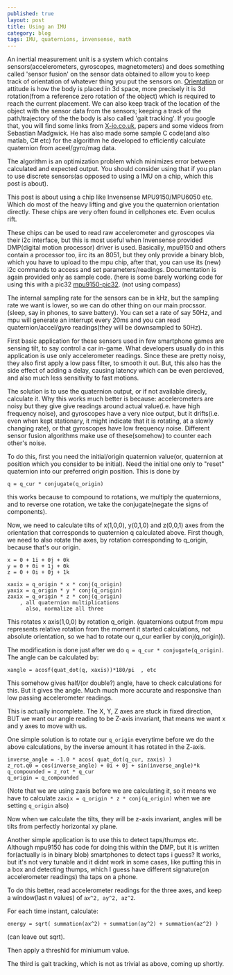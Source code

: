 ```yaml
---
published: true
layout: post
title: Using an IMU
category: blog
tags: IMU, quaternions, invensense, math
---
```


An inertial measurement unit is a system which contains sensors(accelerometers, 
gyroscopes, magnetometers) and does something called 'sensor fusion' on the sensor 
data obtained to allow you to keep track of orientation of whatever thing you put the 
sensors on. [Orientation](http://en.wikipedia.org/wiki/Orientation_%28geometry%29) or 
attitude is how the body is placed in 3d space, more precisely it is 3d rotation(from a 
reference zero rotation of the object) which is required to reach the current placement. 
We can also keep track of the location of the object with the sensor data from the 
sensors; keeping a track of the path/trajectory of the the body is also called
'gait tracking'. If you google that, you will find some links from 
[X-io.co.uk](http://x-io.co.uk), papers and some videos from Sebastian Madgwick. He has 
also made some sample C code(and also matlab, C# etc) for the algorithm he developed 
to efficiently calculate quaternion from aceel/gyro/mag data. 

The algorithm is an optimization problem which minimizes error between calculated and 
expected output. You should consider using that if you plan to use discrete sensors(as 
opposed to using a IMU on a chip, which this post is about).

This post is about using a chip like Invensense MPU9150/MPU6050 etc. Which do most of the 
heavy lifting and give you the quaternion orientation directly. These chips are very often 
found in cellphones etc. Even oculus rift.

These chips can be used to read raw accelerometer and gyroscopes via their i2c interface,
but this is most useful when Invensense provided DMP(digital motion processor) driver is 
used. Basically, mpu9150 and others contain a processor too, iirc its an 8051, but they 
only provide a binary blob, which you have to upload to the mpu chip, after that, you can 
use its (new) i2c commands to access and set parameters/readings. Documentation is again 
provided only as sample code. (here is some barely working code for using this with a pic32 
[mpu9150-pic32](https://github.com/ntavish/mpu9150-pic32). (not using compass)

The internal sampling rate for the sensors can be in kHz, but the sampling rate we want is 
lower, so we can do other thing on our main procssor. (sleep, say in phones, to save 
battery). You can set a rate of say 50Hz, and mpu will generate an interrupt every 20ms
and you can read quaternion/accel/gyro readings(they will be downsampled to 50Hz).

First basic application for these sensors used in few smartphone games are sensing tilt, 
to say control a car in-game. What developers usually do in this application is use only 
accelerometer readings. Since these are pretty noisy, they also first apply a low pass 
filter, to smooth it out. But, this also has the side effect of adding a delay, causing 
latency which can be even percieved, and also much less sensitivity to fast motions.

The solution is to use the quaternion output, or if not available direcly, calculate it.
Why this works much better is because: accelerometers are noisy but they give give readings 
around actual value(i.e. have high frequency noise), and gyroscopes have a very nice 
output, but it drifts(i.e. even when kept stationary, it might indicate that it 
is rotating, at a slowly changing rate), or that gyroscopes have low frequency noise. 
Different sensor fusion algorithms make use of these(somehow) to counter each other's 
noise.

To do this, first you need the initial/origin quaternion value(or, quaternion at position 
which you consider to be initial). Need the initial one only to "reset" quaternion
into our preferred origin position. This is done by

	q = q_cur * conjugate(q_origin)

this works because to compound to rotations, we multiply the quaternions, and to reverse 
one rotation, we take the conjugate(negate the signs of components).

Now, we need to calculate tilts of x(1,0,0), y(0,1,0) and z(0,0,1) axes from the 
orientation that corresponds to quaternion q calculated above. First though, we need
to also rotate the axes, by rotation corresponding to q_origin, because that's our origin.

	x = 0 + 1i + 0j + 0k
	y = 0 + 0i + 1j + 0k
	z = 0 + 0i + 0j + 1k

	xaxix = q_origin * x * conj(q_origin)
	yaxix = q_origin * y * conj(q_origin)
	zaxix = q_origin * z * conj(q_origin)
		, all quaternion multiplications
		  also, normalize all three

This rotates x axis(1,0,0) by rotation q_origin. (quaternions output from mpu represents
relative rotation from the moment it started calculations, not absolute orientation, so we 
had to rotate our q_cur earlier by conj(q_origin)).

The modification is done just after we do `q = q_cur * conjugate(q_origin)`. The angle can be calculated by:
	
	xangle = acosf(quat_dot(q, xaxis))*180/pi  , etc

This somehow gives half/(or double?) angle, have to check calculations for this. But it 
gives the angle. Much much more accurate and responsive than low passing accelerometer 
readings.

This is actually incomplete. The X, Y, Z axes are stuck in fixed direction, BUT we want our
angle reading to be Z-axis invariant, that means we want x and y axes to move with us.

One simple solution is to rotate our `q_origin` everytime before we do the above 
calculations, by the inverse amount it has rotated in the Z-axis.

	inverse_angle = -1.0 * acos( quat_dot(q_cur, zaxis) )
	z_rot.q0 = cos(inverse_angle) + 0i + 0j + sin(inverse_angle)*k
	q_compounded = z_rot * q_cur
	q_origin = q_compounded

(Note that we are using zaxis before we are calculating it, so it means we have to 
calculate `zaxix = q_origin * z * conj(q_origin)` when we are setting `q_origin` also)

Now when we calculate the tilts, they will be z-axis invariant, angles will be tilts from perfectly horizontal xy plane.

Another simple application is to use this to detect taps/thumps etc. Although mpu9150 has
code for doing this within the DMP, but it is written for(actually is in binary blob) 
smartphones to detect taps i guess? It works, but it's not very tunable and it didnt work 
in some cases, like  putting this in a box and detecting thumps, which I guess have 
different signature(on accelerometer readings) tha taps on a phone.

To do this better, read accelerometer readings for the three axes, and keep a window(last n 
values) of `ax^2, ay^2, az^2`.

For each time instant, calculate:

	energy = sqrt( summation(ax^2) + summation(ay^2) + summation(az^2) )

(can leave out sqrt).

Then apply a threshld for miniumum value.

The third is gait tracking, which is not as trivial as above, coming up shortly.
